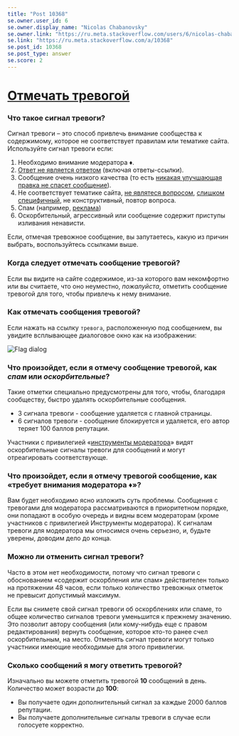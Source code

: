 ```yaml
---
title: "Post 10368"
se.owner.user_id: 6
se.owner.display_name: "Nicolas Chabanovsky"
se.owner.link: "https://ru.meta.stackoverflow.com/users/6/nicolas-chabanovsky"
se.link: "https://ru.meta.stackoverflow.com/a/10368"
se.post_id: 10368
se.post_type: answer
se.score: 2
---
```

<h1><a href="https://ru.stackoverflow.com/help/privileges/flag-posts">Отмечать тревогой</a></h1>

<h3>Что такое сигнал тревоги?</h3>

<p>Сигнал тревоги – это способ привлечь внимание сообщества к содержимому, которое не соответствует правилам или тематике сайта. Используйте сигнал тревоги если:</p>

<ol>
<li>Необходимо внимание модератора ♦.</li>
<li><a href="http://meta.stackoverflow.com/questions/81389/flagging-as-not-an-answer#81392">Ответ не является ответом</a> (включая ответы-ссылки).</li>
<li>Сообщение очень низкого качества (то есть <a href="https://meta.stackexchange.com/a/93606/">никакая улучшающая правка не спасет сообщение</a>).</li>
<li>Не соответствует тематике сайта, <a href="http://meta.stackoverflow.com/questions/145677/what-is-a-real-question">не являтеся вопросом</a>, <a href="http://meta.stackoverflow.com/questions/4818/what-questions-should-be-closed-with-reason-too-localized">слишком специфичный</a>, не конструктивный, повтор вопроса.</li>
<li>Спам (например, <a href="http://meta.stackoverflow.com/questions/58032/how-does-the-spam-flag-work">реклама</a>)</li>
<li>Оскорбительный, агрессивный или сообщение содержит приступы изливания ненависти.</li>
</ol>

<p>Если, отмечая тревожное сообщение, вы запутаетесь, какую из причин выбрать, воспользуйтесь ссылками выше.</p>

<h3>Когда следует отмечать сообщение тревогой?</h3>

<p>Если вы видите на сайте содержимое, из-за которого вам некомфортно или вы считаете, что оно неуместно, <em>пожалуйста</em>, отметить сообщение тревогой для того, чтобы привлечь к нему внимание.</p>

<h3>Как отмечать сообщения тревогой?</h3>

<p>Если нажать на ссылку <code>тревога</code>, расположенную под сообщением, вы увидите всплывающее диалоговое окно как на изображении:</p>

<p><img src="https://i.stack.imgur.com/w5AuI.png" alt="Flag dialog"></p>

<h3>Что произойдет, если я отмечу сообщение тревогой, как <em>спам</em> или <em>оскорбительные</em>?</h3>

<p>Такие отметки специально предусмотрены для того, чтобы, благодаря сообществу, быстро удалять оскорбительные сообщения.</p>

<ul>
<li>3 сигнала тревоги - сообщение удаляется с главной страницы.</li>
<li>6 сигналов тревоги - сообщение блокируется и удаляется, его автор теряет 100 баллов репутации.</li>
</ul>

<p>Участники с привилегией «<a href="/help/privileges/moderator-tools">инструменты модератора</a>» видят оскорбительные сигналы тревоги для сообщений и могут отреагировать соответствующе.</p>

<h3>Что произойдет, если я отмечу тревогой сообщение, как «требует внимания модератора ♦»?</h3>

<p>Вам будет необходимо ясно изложить суть проблемы. Сообщения с тревогами для модератора рассматриваются в приоритетном порядке, они попадают в особую очередь и видны всем модераторам (кроме участников с привилегией Инструменты модератора). К сигналам тревоги для модератора мы относимся очень серьезно, и, будьте уверены, доводим дело до конца.</p>

<h3>Можно ли отменить сигнал тревоги?</h3>

<p>Часто в этом нет необходимости, потому что сигнал тревоги с обоснованием  «содержит оскорбления или спам» действителен только на протяжении 48 часов, если только количество тревожных отметок не превысит допустимый максимум.</p>

<p>Если вы снимете свой сигнал тревоги об оскорблениях или спаме, то общее количество сигналов тревоги уменьшится к прежнему значению. Это позволит автору сообщения (или кому-нибудь еще с правом редактирования) вернуть сообщение, которое кто-то ранее счел оскорбительным, на место. Отменять сигнал тревоги могут только участники имеющие необходимые для этого привилегии.</p>

<h3>Сколько сообщений я могу ответить тревогой?</h3>

<p>Изначально вы можете отметить тревогой <strong>10</strong> сообщений в день. Количество может возрасти до <strong>100</strong>:</p>

<ul>
<li>Вы получаете один дополнительный сигнал за каждые 2000 баллов репутации.</li>
<li>Вы получаете дополнительные сигналы тревоги в случае если голосуете корректно. </li>
</ul>
